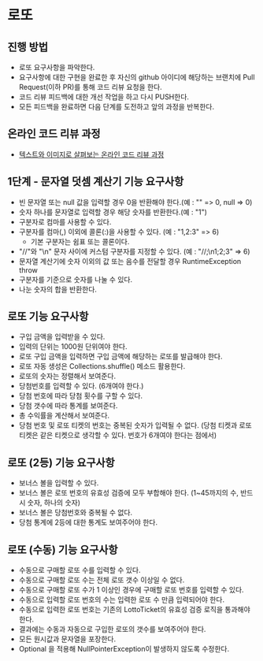 # 로또
## 진행 방법
* 로또 요구사항을 파악한다.
* 요구사항에 대한 구현을 완료한 후 자신의 github 아이디에 해당하는 브랜치에 Pull Request(이하 PR)를 통해 코드 리뷰 요청을 한다.
* 코드 리뷰 피드백에 대한 개선 작업을 하고 다시 PUSH한다.
* 모든 피드백을 완료하면 다음 단계를 도전하고 앞의 과정을 반복한다.

## 온라인 코드 리뷰 과정
* [텍스트와 이미지로 살펴보는 온라인 코드 리뷰 과정](https://github.com/next-step/nextstep-docs/tree/master/codereview)

## 1단계 - 문자열 덧셈 계산기 기능 요구사항
- 빈 문자열 또는 null 값을 입력할 경우 0을 반환해야 한다.(예 : "" => 0, null => 0)
- 숫자 하나를 문자열로 입력할 경우 해당 숫자를 반환한다.(예 : "1")
- 구분자로 컴마를 사용할 수 있다.
- 구분자를 컴마(,) 이외에 콜론(:)을 사용할 수 있다. (예 : "1,2:3" => 6)
    - 기본 구분자는 쉼표 또는 콜론이다.
- "//"와 "\n" 문자 사이에 커스텀 구분자를 지정할 수 있다. (예 : "//;\n1;2;3" => 6)
- 문자열 계산기에 숫자 이외의 값 또는 음수를 전달할 경우 RuntimeException throw
- 구분자를 기준으로 숫자를 나눌 수 있다.
- 나눈 숫자의 합을 반환한다.

## 로또 기능 요구사항
- 구입 금액을 입력받을 수 있다. 
- 입력의 단위는 1000원 단위여야 한다.
- 로또 구입 금액을 입력하면 구입 금액에 해당하는 로또를 발급해야 한다.
- 로또 자동 생성은 Collections.shuffle() 메소드 활용한다.
- 로또의 숫자는 정렬해서 보여준다.
- 당첨번호를 입력할 수 있다. (6개여야 한다.)
- 당첨 번호에 따라 당첨 횟수를 구할 수 있다.
- 당첨 갯수에 따라 통계를 보여준다.
- 총 수익률을 계산해서 보여준다.
- 당첨 번호 및 로또 티켓의 번호는 중복된 숫자가 입력될 수 없다.
  (당첨 티켓과 로또 티켓은 같은 티켓으로 생각할 수 있다. 번호가 6개여야 한다는 점에서)
  
## 로또 (2등) 기능 요구사항
- 보너스 볼을 입력할 수 있다.
- 보너스 볼은 로또 번호의 유효성 검증에 모두 부합해야 한다. (1~45까지의 수, 반드시 숫자, 하나의 숫자)
- 보너스 볼은 당첨번호와 중복될 수 없다.
- 당첨 통계에 2등에 대한 통계도 보여주어야 한다.

## 로또 (수동) 기능 요구사항
- 수동으로 구매할 로또 수를 입력할 수 있다.
- 수동으로 구매할 로또 수는 전체 로또 갯수 이상일 수 없다.
- 수동으로 구매할 로또 수가 1 이상인 경우에 구매할 로또 번호를 입력할 수 있다.
- 수동으로 입력할 로또 번호의 수는 입력한 로또 수 만큼 입력되어야 한다.
- 수동으로 입력한 로또 번호는 기존의 LottoTicket의 유효성 검증 로직을 통과해야 한다.
- 결과에는 수동과 자동으로 구입한 로또의 갯수를 보여주어야 한다.
- 모든 원시값과 문자열을 포장한다.
- Optional 을 적용해 NullPointerException이 발생하지 않도록 수정한다.